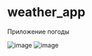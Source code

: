 # weather_app
Приложение погоды 

![image](https://user-images.githubusercontent.com/35453616/199779010-52c4c095-9cfe-4fa8-94a1-dd873c5b9cbc.png)
![image](https://user-images.githubusercontent.com/35453616/199779073-016ccf93-4076-41d2-81e2-579e8c9540fd.png)
